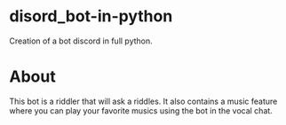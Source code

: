 # disord_bot-in-python
Creation of a bot discord in full python.

# About
This bot is a riddler that will ask a riddles. It also contains a music feature where you can play
your favorite musics using the bot in the vocal chat.
